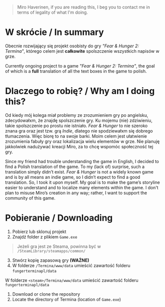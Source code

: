 > Miro Haverinen, if you are reading this, I beg you to contact me in terms of legality of what I'm doing.
# W skrócie / In summary
Obecnie rozwijający się projekt osobisty do gry *"Fear & Hunger 2: Termina"*, którego celem jest **całkowite** spolszczenie wszystkich napisów w grze.

Currently ongoing project to a game *"Fear & Hunger 2: Termina"*, the goal of which is a **full** translation of all the text boxes in the game to polish.
# Dlaczego to robię? / Why am I doing this?
Od kiedy mój kolega miał problemy ze zrozumieniem gry po angielsku, zdecydowałxm, że znajdę spolszczenie gry. Ku mojemu (nie) zdziwieniu, takie spolszczenie po prostu nie istniało. *Fear & Hunger* to nie szeroko znana gra oraz jest tzw. grą *Indie*, dlatego nie spodziewałxm się dobrego tłumaczenia. Więc biorę to na swoje barki.
Moim celem jest ułatwienie zrozumienia fabuły gry oraz lokalizacja wielu elementów w grze. Nie planuję jakkolwiek nadużywać kreacji Miro, za to chcę wspomóc społeczność tej gry.

Since my friend had trouble understanding the game in English, I decided to find a Polish translation of the game. To my (lack of) surprise, such a translation simply didn’t exist. *Fear & Hunger* is not a widely known game and is by all means an indie game, so I didn’t expect to find a good translation. So, I took it upon myself.
My goal is to make the game’s storyline easier to understand and to localize many elements within the game. I don't plan to misuse Miro’s creation in any way; rather, I want to support the community of this game.

# Pobieranie / Downloading

 1. Pobierz lub sklonuj projekt
 2. Znajdź folder z plikiem `Game.exe`
 > Jeżeli gra jest ze Steama, powinna być w `/SteamLibrary/steamapps/common/`
 3. Stwórz kopię zapasową gry **(WAŻNE)**
 3. W folderze `/Termina/www/data` umieścić zawartość folderu `fungerterminapl/data`

W folderze `<steam>/Termina/www/data` umieścić zawartość folderu `fungerterminapl/data`
1. Download or clone the repository
2. Locate the directory of Termina (location of `Game.exe`)
